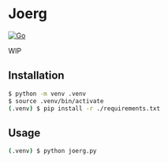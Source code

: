 
# Joerg

[![Go](https://github.com/lapsang-boys/joerg/workflows/Go/badge.svg)](https://github.com/lapsang-boys/joerg/actions?query=workflow%3AGo)

WIP

## Installation

```bash
$ python -m venv .venv
$ source .venv/bin/activate
(.venv) $ pip install -r ./requirements.txt
```

## Usage

```bash
(.venv) $ python joerg.py
```

